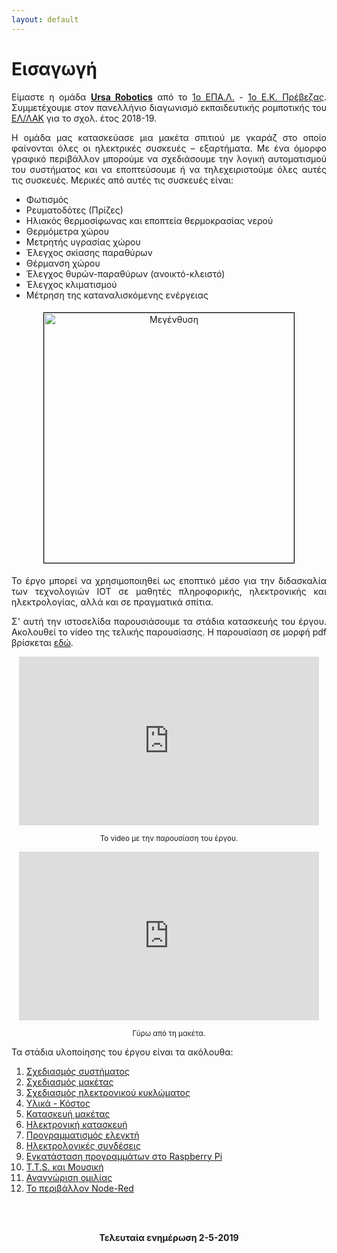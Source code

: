 ```yaml
---
layout: default
---
```

<div style="text-align: justify;">
 <h1>Εισαγωγή</h1>
 <p>Είμαστε η ομάδα <b><a href="{{site.baseurl}}/about.html"  title="Λίγα λόγια για εμάς.">Ursa Robotics</a></b> από το <a href="http://1epal-prevez.pre.sch.gr/" target="_blank" title="Μετάβαση">1ο ΕΠΑ.Λ.</a> - <a href="http://1sek-prevez.pre.sch.gr/" target="_blank" title="Μετάβαση">1ο Ε.Κ. Πρέβεζας</a>. Συμμετέχουμε στον πανελλήνιο διαγωνισμό εκπαιδευτικής ρομποτικής του <a href="https://robotics.ellak.gr/" target="_blank" title="Μετάβαση">ΕΛ/ΛΑΚ</a> για το σχολ. έτος 2018-19.</p>

 <p>Η ομάδα μας κατασκεύασε μια μακέτα σπιτιού με γκαράζ στο οποίο φαίνονται όλες οι ηλεκτρικές συσκευές –
    εξαρτήματα. Με ένα όμορφο γραφικό περιβάλλον μπορούμε να σχεδιάσουμε την λογική αυτοματισμού του συστήματος
    και να εποπτεύσουμε ή να τηλεχειριστούμε όλες αυτές τις συσκευές. Μερικές από αυτές τις συσκευές είναι:</p>
  <ul>
   <li>Φωτισμός</li>
   <li>Ρευματοδότες (Πρίζες)</li>
   <li>Ηλιακός θερμοσίφωνας και εποπτεία θερμοκρασίας νερού</li>
   <li>Θερμόμετρα χώρου</li>
   <li>Μετρητής υγρασίας χώρου</li>
   <li>Έλεγχος σκίασης παραθύρων</li>
   <li>Θέρμανση χώρου</li>
   <li>Έλεγχος θυρών-παραθύρων (ανοικτό-κλειστό)</li>
   <li>Έλεγχος κλιματισμού</li>
   <li>Μέτρηση της καταναλισκόμενης ενέργειας</li>
  </ul>
 <center>
  <a href="{{ "/assets/images/maketa_teliki.jpg" | relative_url }}" onclick="return hs.expand(this)" class="highslide" target="_self">
   <img src="{{ "/assets/images/maketa_teliki_small.jpg" | relative_url }}" alt="Μεγένθυση" title="Μεγένθυση" style="float: center; margin: 5px; border: 1px solid #000000; width: 400px;">
  </a>
 </center>
 <p>Το έργο μπορεί να χρησιμοποιηθεί ως εποπτικό μέσο για την διδασκαλία των τεχνολογιών IOT σε μαθητές πληροφορικής, ηλεκτρονικής και ηλεκτρολογίας, αλλά και σε πραγματικά σπίτια.</p>
 <p>Σ' αυτή την ιστοσελίδα παρουσιάσουμε τα στάδια κατασκευής του έργου. Ακολουθεί το video της τελικής παρουσίασης. Η παρουσίαση σε μορφή pdf βρίσκεται <a href="https://github.com/stav98/UrsaRobotics_SmartHome/blob/master/documentation/SmartHome_%CE%A0%CE%B1%CF%81%CE%BF%CF%85%CF%83%CE%AF%CE%B1%CF%83%CE%B7.pdf" target="_blank">εδώ</a>.</p>
 <center>
   <iframe allowfullscreen="" frameborder="0" height="270" src="https://www.youtube.com/embed/EgXMZQicLHs" width="480"></iframe>
   <p><small>Το video με την παρουσίαση του έργου.</small></p>
 </center>
 <center>
   <iframe allowfullscreen="" frameborder="0" height="270" src="https://www.youtube.com/embed/UdXU7kbgIFc" width="480"></iframe>
   <p><small>Γύρω από τη μακέτα.</small></p>
 </center>
 <p>Τα στάδια υλοποίησης του έργου είναι τα ακόλουθα:</p>
  <ol>
   <li><a href="{{site.baseurl}}/task1.html"  title="Μετάβαση">Σχεδιασμός συστήματος</a></li>
   <li><a href="{{site.baseurl}}/task2.html"  title="Μετάβαση">Σχεδιασμός μακέτας</a></li>
   <li><a href="{{site.baseurl}}/task3.html"  title="Μετάβαση">Σχεδιασμός ηλεκτρονικού κυκλώματος</a></li>
   <li><a href="{{site.baseurl}}/task4.html"  title="Μετάβαση">Υλικά - Κόστος</a></li>
   <li><a href="{{site.baseurl}}/task5.html"  title="Μετάβαση">Κατασκευή μακέτας</a></li>
   <li><a href="{{site.baseurl}}/task6.html"  title="Μετάβαση">Ηλεκτρονική κατασκευή</a></li>
   <li><a href="{{site.baseurl}}/task7.html"  title="Μετάβαση">Προγραμματισμός ελεγκτή</a></li>
   <li><a href="{{site.baseurl}}/task8.html"  title="Μετάβαση">Ηλεκτρολογικές συνδέσεις</a></li>
   <li><a href="{{site.baseurl}}/task9.html"  title="Μετάβαση">Εγκατάσταση προγραμμάτων στο Raspberry Pi</a></li>
   <li><a href="{{site.baseurl}}/task10.html"  title="Μετάβαση">T.T.S. και Μουσική</a></li>
   <li><a href="{{site.baseurl}}/task11.html"  title="Μετάβαση">Αναγνώριση ομιλίας</a></li>
   <li><a href="{{site.baseurl}}/task12.html"  title="Μετάβαση">Το περιβάλλον Node-Red</a></li>
  </ol>
 <br><br>
 <p><center><b>Τελευταία ενημέρωση 2-5-2019</b></center></p>
</div>
